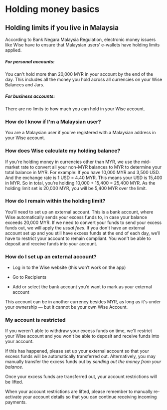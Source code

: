# Holding money basics  
## Holding limits if you live in Malaysia  
According to Bank Negara Malaysia Regulation, electronic money issuers like Wise have to ensure that Malaysian users’ e-wallets have holding limits applied. 

##### For personal accounts:

You can't hold more than 20,000 MYR in your account by the end of the day. This includes all the money you hold across all currencies on your Wise Balances and Jars. 

##### For business accounts:

There are no limits to how much you can hold in your Wise account. 

### How do I know if I'm a Malaysian user?

You are a Malaysian user if you've registered with a Malaysian address in your Wise account. 

### **How does Wise calculate my holding balance?**

If you're holding money in currencies other than MYR, we use the mid-market rate to convert all your non-MYR balances to MYR to determine your total balance in MYR. For example: If you have 10,000 MYR and 3,500 USD. And the exchange rate is 1 USD = 4.40 MYR. This means your USD is 15,400 in MYR. So in total, you’re holding 10,000 + 15,400 = 25,400 MYR. As the holding limit set is 20,000 MYR, you will be 5,400 MYR over the limit.

###  **How do I remain within the holding limit?**

You'll need to set up an external account. This is a bank account, where Wise automatically sends your excess funds to, in case your balance exceeds 20,000 MYR. If we need to convert your funds to send your excess funds out, we will apply the _usual fees_. If you don't have an external account set up and you still have excess funds at the end of each day, we’ll have to restrict your account to remain compliant. You won't be able to deposit and receive funds into your account. 

### **How do I set up an external account?**

  * Log in to the Wise website (this won’t work on the app)

  * Go to Recipients 

  * Add or select the bank account you’d want to mark as your external account




This account can be in another currency besides MYR, as long as it's under your ownership — but it cannot be your own Wise Account.

###  **My account is restricted**

If you weren't able to withdraw your excess funds on time, we'll restrict your Wise account and you won't be able to deposit and receive funds into your account.

If this has happened, please set up your external account so that your excess funds will be automatically transferred out. Alternatively, you may manually transfer the excess funds out by _sending out the money from your balance._

Once your excess funds are transferred out, your account restrictions will be lifted.

When your account restrictions are lifted, please remember to manually re-activate your account details so that you can continue receiving incoming payments.